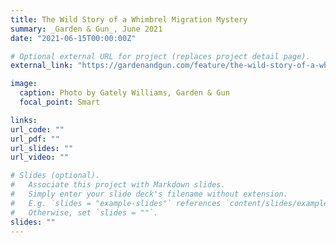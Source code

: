 ```yaml
---
title: The Wild Story of a Whimbrel Migration Mystery
summary: _Garden & Gun_, June 2021
date: "2021-06-15T00:00:00Z"

# Optional external URL for project (replaces project detail page).
external_link: "https://gardenandgun.com/feature/the-wild-story-of-a-whimbrel-migration-mystery/"

image:
  caption: Photo by Gately Williams, Garden & Gun
  focal_point: Smart

links:
url_code: ""
url_pdf: ""
url_slides: ""
url_video: ""

# Slides (optional).
#   Associate this project with Markdown slides.
#   Simply enter your slide deck's filename without extension.
#   E.g. `slides = "example-slides"` references `content/slides/example-slides.md`.
#   Otherwise, set `slides = ""`.
slides: ""
---
```

